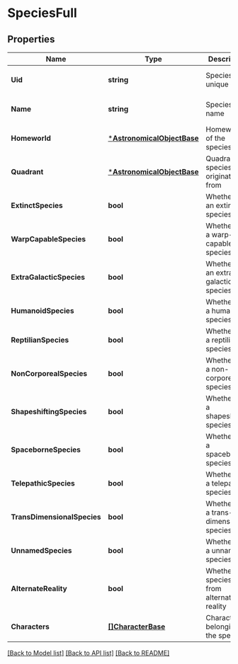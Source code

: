 # SpeciesFull

## Properties
Name | Type | Description | Notes
------------ | ------------- | ------------- | -------------
**Uid** | **string** | Species unique ID | [optional] [default to null]
**Name** | **string** | Species name | [optional] [default to null]
**Homeworld** | [***AstronomicalObjectBase**](AstronomicalObjectBase.md) | Homeworld of the species | [optional] [default to null]
**Quadrant** | [***AstronomicalObjectBase**](AstronomicalObjectBase.md) | Quadrant the species originates from | [optional] [default to null]
**ExtinctSpecies** | **bool** | Whether it&#39;s an extinct species | [optional] [default to null]
**WarpCapableSpecies** | **bool** | Whether it&#39;s a warp-capable species | [optional] [default to null]
**ExtraGalacticSpecies** | **bool** | Whether it&#39;s an extra-galactic species | [optional] [default to null]
**HumanoidSpecies** | **bool** | Whether it&#39;s a humanoid species | [optional] [default to null]
**ReptilianSpecies** | **bool** | Whether it&#39;s a reptilian species | [optional] [default to null]
**NonCorporealSpecies** | **bool** | Whether it&#39;s a non-corporeal species | [optional] [default to null]
**ShapeshiftingSpecies** | **bool** | Whether it&#39;s a shapeshifting species | [optional] [default to null]
**SpaceborneSpecies** | **bool** | Whether it&#39;s a spaceborne species | [optional] [default to null]
**TelepathicSpecies** | **bool** | Whether it&#39;s a telepathic species | [optional] [default to null]
**TransDimensionalSpecies** | **bool** | Whether it&#39;s a trans-dimensional species | [optional] [default to null]
**UnnamedSpecies** | **bool** | Whether it&#39;s a unnamed species | [optional] [default to null]
**AlternateReality** | **bool** | Whether this species is from alternate reality | [optional] [default to null]
**Characters** | [**[]CharacterBase**](CharacterBase.md) | Characters belonging to the species | [optional] [default to null]

[[Back to Model list]](../README.md#documentation-for-models) [[Back to API list]](../README.md#documentation-for-api-endpoints) [[Back to README]](../README.md)


